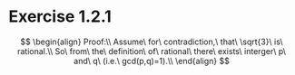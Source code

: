 # Exercise 1.2.1
$$
\begin{align}
Proof:\\
Assume\ for\ contradiction,\ that\ \sqrt{3}\ is\ rational.\\
So\ from\ the\ definition\ of\ rational\ there\ exists\ interger\ p\ and\ q\ (i.e.\ gcd(p,q)=1).\\
\end{align}
$$
